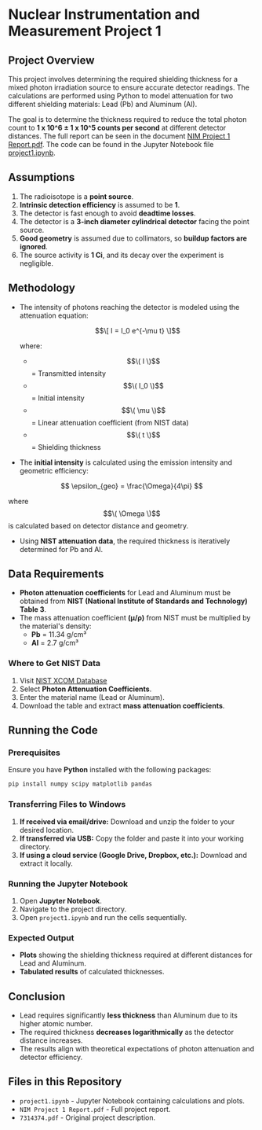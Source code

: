 # Nuclear Instrumentation and Measurement Project 1

## Project Overview
This project involves determining the required shielding thickness for a mixed photon irradiation source to ensure accurate detector readings. The calculations are performed using Python to model attenuation for two different shielding materials: Lead (Pb) and Aluminum (Al).

The goal is to determine the thickness required to reduce the total photon count to **1 x 10^6 ± 1 x 10^5 counts per second** at different detector distances.
The full report can be seen in the document [NIM Project 1 Report.pdf](./NIM%20Project%201%20Report.pdf). The code can be found in the Jupyter Notebook file [project1.ipynb](./project1.ipynb). 

## Assumptions
1. The radioisotope is a **point source**.
2. **Intrinsic detection efficiency** is assumed to be **1**.
3. The detector is fast enough to avoid **deadtime losses**.
4. The detector is a **3-inch diameter cylindrical detector** facing the point source.
5. **Good geometry** is assumed due to collimators, so **buildup factors are ignored**.
6. The source activity is **1 Ci**, and its decay over the experiment is negligible.

## Methodology
- The intensity of photons reaching the detector is modeled using the attenuation equation:
  
  $$\[ I = I_0 e^{-\mu t} \]$$
  
  where:
  - $$\( I \)$$ = Transmitted intensity
  - $$\( I_0 \)$$ = Initial intensity
  - $$\( \mu \)$$ = Linear attenuation coefficient (from NIST data)
  - $$\( t \)$$ = Shielding thickness

- The **initial intensity** is calculated using the emission intensity and geometric efficiency:
  
$$ \epsilon_{geo} = \frac{\Omega}{4\pi} $$
  
  where $$\( \Omega \)$$ is calculated based on detector distance and geometry.

- Using **NIST attenuation data**, the required thickness is iteratively determined for Pb and Al.

## Data Requirements
- **Photon attenuation coefficients** for Lead and Aluminum must be obtained from **NIST (National Institute of Standards and Technology) Table 3**.
- The mass attenuation coefficient **(μ/ρ)** from NIST must be multiplied by the material's density:
  - **Pb** = 11.34 g/cm³
  - **Al** = 2.7 g/cm³

### Where to Get NIST Data
1. Visit [NIST XCOM Database](https://physics.nist.gov/PhysRefData/Xcom/html/xcom1.html)
2. Select **Photon Attenuation Coefficients**.
3. Enter the material name (Lead or Aluminum).
4. Download the table and extract **mass attenuation coefficients**.

## Running the Code
### Prerequisites
Ensure you have **Python** installed with the following packages:
```sh
pip install numpy scipy matplotlib pandas
```
### Transferring Files to Windows
1. **If received via email/drive:** Download and unzip the folder to your desired location.
2. **If transferred via USB:** Copy the folder and paste it into your working directory.
3. **If using a cloud service (Google Drive, Dropbox, etc.):** Download and extract it locally.

### Running the Jupyter Notebook
1. Open **Jupyter Notebook**.
2. Navigate to the project directory.
3. Open `project1.ipynb` and run the cells sequentially.

### Expected Output
- **Plots** showing the shielding thickness required at different distances for Lead and Aluminum.
- **Tabulated results** of calculated thicknesses.

## Conclusion
- Lead requires significantly **less thickness** than Aluminum due to its higher atomic number.
- The required thickness **decreases logarithmically** as the detector distance increases.
- The results align with theoretical expectations of photon attenuation and detector efficiency.

## Files in this Repository
- `project1.ipynb` - Jupyter Notebook containing calculations and plots.
- `NIM Project 1 Report.pdf` - Full project report.
- `7314374.pdf` - Original project description.


